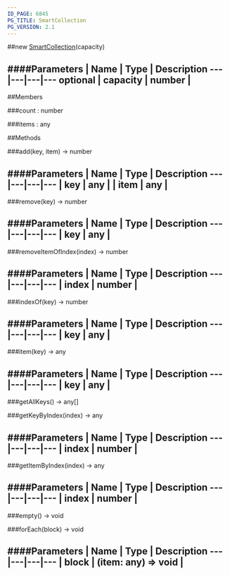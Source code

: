 ```yaml
---
ID_PAGE: 6845
PG_TITLE: SmartCollection
PG_VERSION: 2.1
---
```

##new [SmartCollection](page.php?p=6845)(capacity)

####Parameters
 | Name | Type | Description
---|---|---|---
optional | capacity | number | 
---

##Members

###count : number


###items : any




##Methods

###add(key, item) &rarr; number

####Parameters
 | Name | Type | Description
---|---|---|---
 | key | any | 
 | item | any | 
---

###remove(key) &rarr; number

####Parameters
 | Name | Type | Description
---|---|---|---
 | key | any | 
---

###removeItemOfIndex(index) &rarr; number

####Parameters
 | Name | Type | Description
---|---|---|---
 | index | number | 
---

###indexOf(key) &rarr; number

####Parameters
 | Name | Type | Description
---|---|---|---
 | key | any | 
---

###item(key) &rarr; any

####Parameters
 | Name | Type | Description
---|---|---|---
 | key | any | 
---

###getAllKeys() &rarr; any[]


###getKeyByIndex(index) &rarr; any

####Parameters
 | Name | Type | Description
---|---|---|---
 | index | number | 
---

###getItemByIndex(index) &rarr; any

####Parameters
 | Name | Type | Description
---|---|---|---
 | index | number | 
---

###empty() &rarr; void


###forEach(block) &rarr; void

####Parameters
 | Name | Type | Description
---|---|---|---
 | block | (item: any) =&gt; void | 
---

